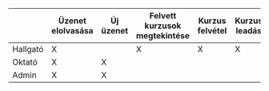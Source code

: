 
|          | Üzenet elolvasása | Új üzenet | Felvett kurzusok megtekintése | Kurzus felvétel | Kurzus leadás | Személyes adatok megtekintése | Felvett vizsgák megtekintése | Vizsgajelentkezés | Vizsga leadás | Új tárgy | Tárgy szerkesztése | Új kurzus | Kurzus szerkesztése | Új előfeltétel | Előfeltétel szerkesztése | Új szak | Szak szerkesztése | Tantervhez új tárgy hozzáadása | Tanterv elemének szerkesztése | Új felhasználó | Felhasználó szerkesztése | Új időszak | Időszak szerkesztése | Hallgató jelentkezésének jóváhagyása | Hallgató értékelése | Vizsga hozzáadása | Vizsga törlése |
|----------|-------------------|-----------|-------------------------------|-----------------|---------------|-------------------------------|------------------------------|-------------------|---------------|----------|--------------------|-----------|---------------------|----------------|--------------------------|---------|-------------------|--------------------------------|-------------------------------|----------------|--------------------------|------------|----------------------|--------------------------------------|---------------------|-------------------|----------------|
| Hallgató | X                 |           | X                             | X               | X             | X                             | X                            | X                 | X             |          |                    |           |                     |                |                          |         |                   |                                |                               |                |                          |            |                      |                                      |                     |                   |                |              
| Oktató   | X                 | X         |                               |                 |               |                               |                              |                   |               |          |                    |           |                     |                |                          |         |                   |                                |                               |                |                          |            |                      | X                                    | X                   | X                 | X              |
| Admin    | X                 | X         |                               |                 |               |                               |                              |                   |               | X        | X                  | X         | X                   | X              | X                        | X       | X                 | X                              | X                             | X              | X                        | X          | X                    |                                      |                     |                   |                |
